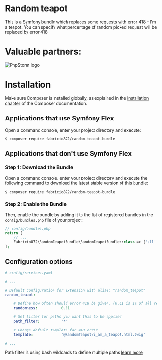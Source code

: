 # Random teapot 

This is a Symfony bundle which replaces some requests with error 418 - I'm a teapot. 
You can specify what percentage of random picked request will be replaced by error 418

# Valuable partners:

![PhpStorm logo](https://resources.jetbrains.com/storage/products/company/brand/logos/PhpStorm.svg)

Installation
============

Make sure Composer is installed globally, as explained in the
[installation chapter](https://getcomposer.org/doc/00-intro.md)
of the Composer documentation.

Applications that use Symfony Flex
----------------------------------

Open a command console, enter your project directory and execute:

```console
$ composer require fabricio872/random-teapot-bundle
```

Applications that don't use Symfony Flex
----------------------------------------

### Step 1: Download the Bundle

Open a command console, enter your project directory and execute the
following command to download the latest stable version of this bundle:

```console
$ composer require fabricio872/random-teapot-bundle
```

### Step 2: Enable the Bundle

Then, enable the bundle by adding it to the list of registered bundles
in the `config/bundles.php` file of your project:

```php
// config/bundles.php
return [
    // ...
    Fabricio872\RandomTeapotBundle\RandomTeapotBundle::class => ['all' => true],
];
```

## Configuration options
```yaml
# config/services.yaml

# ...

# Default configuration for extension with alias: "random_teapot"
random_teapot:

    # Define how often should error 418 be given. (0.01 is 1% of all requests)
    randomness:           0.01

    # Set filter for paths you want this to be applied
    path_filter:          '*'

    # Change default template for 418 error
    template:             '@RandomTeapot/i_am_a_teapot.html.twig'

# ...
```

 Path filter is using bash wildcards to define multiple paths [learn more](https://ryanstutorials.net/linuxtutorial/wildcards.php)